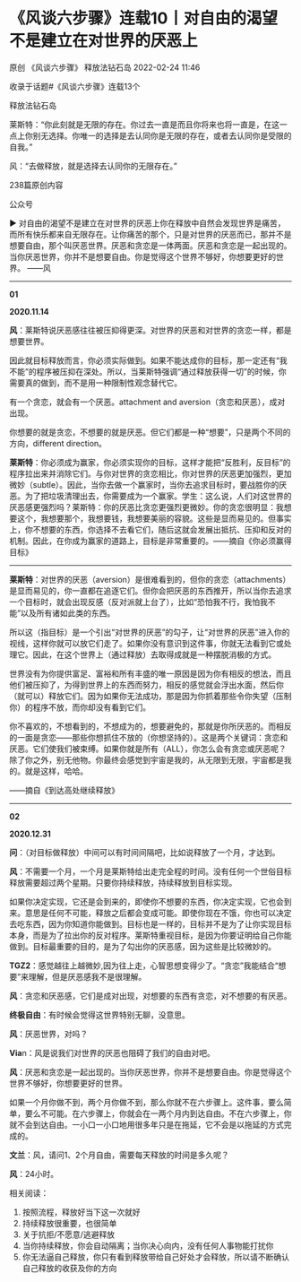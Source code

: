 # 《风谈六步骤》连载10丨对自由的渴望不是建立在对世界的厌恶上

原创 《风谈六步骤》 释放法钻石岛 2022-02-24 11:46

收录于话题#《风谈六步骤》连载13个

 

释放法钻石岛

莱斯特：“你此刻就是无限的存在。你过去一直是而且你将来也将一直是，在这一点上你别无选择。你唯一的选择是去认同你是无限的存在，或者去认同你是受限的自我。” 

风：“去做释放，就是选择去认同你的无限存在。”

238篇原创内容

公众号




 

► 对自由的渴望不是建立在对世界的厌恶上你在释放中自然会发现世界是痛苦，而所有快乐都来自无限存在。让你痛苦的那个，只是对世界的厌恶而已，那并不是想要自由，那个叫厌恶世界。厌恶和贪恋是一体两面。厌恶和贪恋是一起出现的。当你厌恶世界，你并不是想要自由。你是觉得这个世界不够好，你想要更好的世界。
——风




---
**01**




**2020.11.14**

**风**：莱斯特说厌恶感往往被压抑得更深。对世界的厌恶和对世界的贪恋一样，都是想要世界。

因此就目标释放而言，你必须实际做到。如果不能达成你的目标，那一定还有“我不能”的程序被压抑在深处。所以，当莱斯特强调“通过释放获得一切”的时候，你需要真的做到，而不是用一种限制性观念替代它。

有一个贪恋，就会有一个厌恶。attachment and aversion（贪恋和厌恶），成对出现。

你想要的就是贪恋，不想要的就是厌恶。但它们都是一种“想要”，只是两个不同的方向，different direction。

**莱斯特**：你必须成为赢家，你必须实现你的目标，这样才能把“反胜利，反目标”的程序拉出来并消除它们。与你对世界的贪恋相比，你对世界的厌恶更加强烈，更加微妙（subtle）。因此，当你去做一个赢家时，当你去追求目标时，要战胜你的厌恶。为了把垃圾清理出去，你需要成为一个赢家。学生：这么说，人们对这世界的厌恶感更强烈吗？莱斯特：你的厌恶比贪恋更强烈更微妙。你的贪恋很明显：我想要这个，我想要那个，我想要钱，我想要美丽的容貌。这些是显而易见的。但事实上，你不想要的东西，你选择不去看它们，随后这就会发展出抵抗、压抑和反对的机制。因此，在你成为赢家的道路上，目标是非常重要的。——摘自《你必须赢得目标》


________________________________________




**莱斯特**：对世界的厌恶（aversion）是很难看到的，但你的贪恋（attachments）是显而易见的，你一直都在追逐它们。但你会把厌恶的东西推开，所以当你去追求一个目标时，就会出现反感（反对派就上台了），比如“恐怕我不行，我怕我不能”以及所有诸如此类的东西。

所以这（指目标）是一个引出“对世界的厌恶”的勾子，让“对世界的厌恶”进入你的视线，这样你就可以放它们走了。如果你没有意识到这件事，你就无法看到它或处理它。因此，在这个世界上（通过释放）去取得成就是一种摆脱消极的方式。

世界没有为你提供富足、富裕和所有丰盛的唯一原因是因为你有相反的想法，而且他们被压抑了，为得到世界上的东西而努力，相反的感觉就会浮出水面，然后你（就可以）释放它们。因为如果你无法成功，那是因为你抓着那些令你失望（压制你）的程序不放，而你却没有看到它们。

你不喜欢的，不想看到的，不想成为的，想要避免的，那就是你所厌恶的。而相反的一面是贪恋——那些你想抓住不放的（你想坚持的）。这是两个关键词：贪恋和厌恶。它们使我们被束缚。如果你就是所有（ALL），你怎么会有贪恋或厌恶呢？除了你之外，别无他物。你最终会感觉到宇宙是我的，从无限到无限，宇宙都是我的。就是这样，哈哈。

——摘自《到达高处继续释放》







---
**02**



**2020.12.31**

**问**：（对目标做释放）中间可以有时间间隔吧，比如说释放了一个月，才达到。

**风**：不需要一个月，一个月是莱斯特给出走完全程的时间。没有任何一个世俗目标释放需要超过两个星期。只要你持续释放，持续释放到目标实现。

如果你决定实现，它还是会到来的，即使你不想要的东西，你决定实现，它也会到来。意思是任何不可能，释放之后都会变成可能。即使你现在不饿，你也可以决定去吃东西，因为你知道你能做到。目标也是一样的，目标并不是为了让你实现目标本身，而是为了拉出你的反对程序。莱斯特重视目标，是因为你要证明给自己你能做到。目标最重要的目的，是为了勾出你的厌恶感，因为这些是比较微妙的。

**TGZ2**：感觉越往上越微妙,因为往上走，心智思想变得少了。“贪恋”我能结合“想要”来理解，但是厌恶感我不是很理解。

**风**：贪恋和厌恶感，它们是成对出现，对想要的东西有贪恋，对不想要的有厌恶。

**终极自由**：有时候会觉得这世界特别无聊，没意思。

**风**：厌恶世界，对吗？

**Via**n：风是说我们对世界的厌恶也阻碍了我们的自由对吧。

**风**：厌恶和贪恋是一起出现的。当你厌恶世界，你并不是想要自由。你是觉得这个世界不够好，你想要更好的世界。

如果一个月你做不到，两个月你做不到，那么你就不在六步骤上。这件事，要么简单，要么不可能。在六步骤上，你就会在一两个月内到达自由。不在六步骤上，你就不会到达自由。一小口一小口地用很多年只是在拖延，它不会是以拖延的方式完成的。

**文兰**：风，请问1、2个月自由，需要每天释放的时间是多久呢？

**风**：24小时。




相关阅读：
1. 按照流程，释放好当下这一次就好
2. 持续释放很重要，也很简单
3. 关于抗拒/不愿意/逃避释放
4. 当你持续释放，你会自动隔离；当你决心向内，没有任何人事物能打扰你
5. 你无法逼自己释放，你只有看到释放带给自己好处才会释放，所以请不断确认自己释放的收获及你的方向
